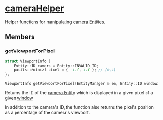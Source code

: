 # [cameraHelper](cameraHelper.hpp)

Helper functions for manipulating [camera Entities](../components/data/CameraComponent.md).

## Members

### getViewportForPixel

```cpp
struct ViewportInfo {
    Entity::ID camera = Entity::INVALID_ID;
    putils::Point2f pixel = { -1.f, 1.f }; // [0,1]
};

ViewportInfo getViewportForPixel(EntityManager & em, Entity::ID windowID, const putils::Point2ui & pixel);
```

Returns the ID of the [camera Entity](../components/data/CameraComponent.md) which is displayed in a given pixel of a given [window](../components/data/WindowComponent.md).

In addition to the camera's ID, the function also returns the pixel's position as a percentage of the camera's viewport.
